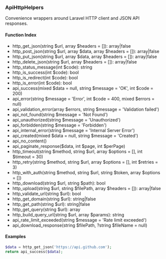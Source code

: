 ### ApiHttpHelpers

Convenience wrappers around Laravel HTTP client and JSON API responses.

#### Function Index

- http_get_json(string $url, array $headers = []): array|false
- http_post_json(string $url, array $data, array $headers = []): array|false
- http_put_json(string $url, array $data, array $headers = []): array|false
- http_delete_json(string $url, array $headers = []): array|false
- http_status_message(int $code): string
- http_is_success(int $code): bool
- http_is_redirect(int $code): bool
- http_is_error(int $code): bool
- api_success(mixed $data = null, string $message = 'OK', int $code = 200)
- api_error(string $message = 'Error', int $code = 400, mixed $errors = null)
- api_validation_error(array $errors, string $message = 'Validation failed')
- api_not_found(string $message = 'Not Found')
- api_unauthorized(string $message = 'Unauthorized')
- api_forbidden(string $message = 'Forbidden')
- api_internal_error(string $message = 'Internal Server Error')
- api_created(mixed $data = null, string $message = 'Created')
- api_no_content()
- api_paginate_response($data, int $page, int $perPage)
- http_timeout(string $method, string $url, array $options = [], int $timeout = 30)
- http_retry(string $method, string $url, array $options = [], int $retries = 3)
- http_with_auth(string $method, string $url, string $token, array $options = [])
- http_download(string $url, string $path): bool
- http_upload(string $url, string $filePath, array $headers = []): array|false
- http_validate_url(string $url): bool
- http_get_domain(string $url): string|false
- http_get_path(string $url): string|false
- http_get_query(string $url): array
- http_build_query_url(string $url, array $params): string
- api_rate_limit_exceeded(string $message = 'Rate limit exceeded')
- api_download_response(string $filePath, ?string $fileName = null)

#### Examples

```php
$data = http_get_json('https://api.github.com');
return api_success($data);
```



